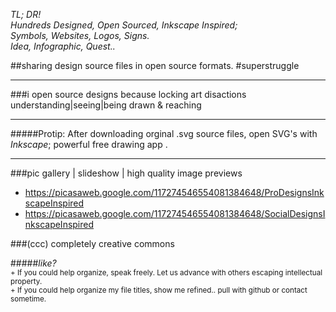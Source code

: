 *TL; DR!  
Hundreds Designed, Open Sourced, Inkscape Inspired;  
Symbols, Websites, Logos, Signs.  
Idea, Infographic, Quest..*  
  
##sharing design source files in open source formats. #superstruggle
- - -
###i open source designs because locking art disactions understanding|seeing|being drawn & reaching
* * *
#####Protip: After downloading orginal .svg source files, open SVG's with *Inkscape*; powerful free drawing app .
* * *
###pic gallery | slideshow | high quality image previews  
- https://picasaweb.google.com/117274546554081384648/ProDesignsInkscapeInspired
- https://picasaweb.google.com/117274546554081384648/SocialDesignsInkscapeInspired
 
###(ccc) completely creative commons

#####*like?*  
<sup>+ If you could help organize, speak freely. Let us advance with others escaping intellectual property.</sup>  
<sup>+ If you could help organize my file titles, show me refined.. pull with github or contact sometime.</sup>  
